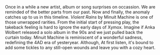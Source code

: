 Once in a while a new artist, album or song surprises on occassion. We are reminded of the better parts from our past. Now and finally, the anomaly catches up to us in this timeline. _Violent Rains_ by Minuit Machine is one of those unwrapped rarities. From the initial start of pressing play, the takeback feeling is hard to ignore the early days of Xymox. Imagine if Anka Wolbert released a solo album in the 90s and we just pulled back the curtain today. Minuit Machine is reminiscent of a wonderful sadness, redefining the 4AD era of yesteryear. Although, At first listen, it's bound to add some tickles to any still-open wounds and leave you with a cozy heart.